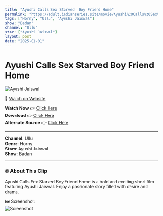 ```yaml
---
title: "Ayushi Calls Sex Starved  Boy Friend Home"
permalink: "https://adult.indianseries.site/movie/Ayushi%20Calls%20Sex%20Starved%20%20Boy%20Friend%20Home"
tags: ["Horny", "Ullu", "Ayushi Jaiswal"]
show: "Badan"
channel: "Ullu"
star: ["Ayushi Jaiswal"]
layout: post
date: "2025-01-01"
---
```


# Ayushi Calls Sex Starved  Boy Friend Home

![Ayushi Jaiswal](https://shorts.desisins.com/wp-content/uploads/2024/04/Ayushi-Calls-Sex-Starven-BF-Badan-DesiSins.com_.jpg)

🔗 [Watch on Website](https://adult.indianseries.site/movie/Ayushi%20Calls%20Sex%20Starved%20%20Boy%20Friend%20Home)

**Watch Now** 👉 [Click Here](https://adult.indianseries.site/movie/Ayushi%20Calls%20Sex%20Starved%20%20Boy%20Friend%20Home)  
**Download** 👉 [Click Here](https://adult.indianseries.site/movie/Ayushi%20Calls%20Sex%20Starved%20%20Boy%20Friend%20Home)  
**Alternate Source** 👉 [Click Here](https://adult.indianseries.site/movie/Ayushi%20Calls%20Sex%20Starved%20%20Boy%20Friend%20Home)

---

**Channel**: Ullu  
**Genre**: Horny  
**Stars**: Ayushi Jaiswal  
**Show**: Badan

---

### 🔥 About This Clip

Ayushi Calls Sex Starved  Boy Friend Home is a bold and exciting short film featuring Ayushi Jaiswal. Enjoy a passionate story filled with desire and drama.
 
🖼️ Screenshot:  
![Screenshot](https://shorts.desisins.com/wp-content/uploads/2024/04/Ayushi-Calls-Sex-Starven-BF-Badan-DesiSins.com_.jpg)
